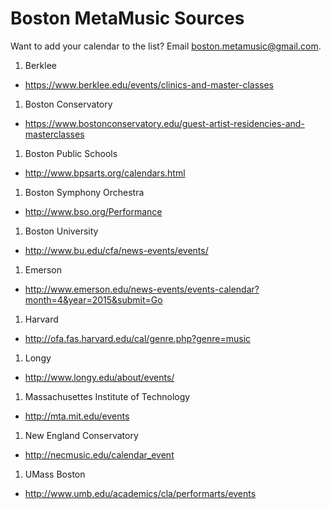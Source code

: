 # Boston MetaMusic Sources

Want to add your calendar to the list? Email <a href="mailto:boston.metamusic@gmail.com">boston.metamusic@gmail.com</a>.

1. Berklee
 - https://www.berklee.edu/events/clinics-and-master-classes

1. Boston Conservatory
 - https://www.bostonconservatory.edu/guest-artist-residencies-and-masterclasses

1. Boston Public Schools
 - http://www.bpsarts.org/calendars.html

1. Boston Symphony Orchestra
 - http://www.bso.org/Performance

1. Boston University	
 - http://www.bu.edu/cfa/news-events/events/

1. Emerson
 - http://www.emerson.edu/news-events/events-calendar?month=4&year=2015&submit=Go

1. Harvard	
 - http://ofa.fas.harvard.edu/cal/genre.php?genre=music

1. Longy
 - http://www.longy.edu/about/events/

1. Massachusettes Institute of Technology
 - http://mta.mit.edu/events

1. New England Conservatory
 - http://necmusic.edu/calendar_event

1. UMass Boston	
 - http://www.umb.edu/academics/cla/performarts/events
